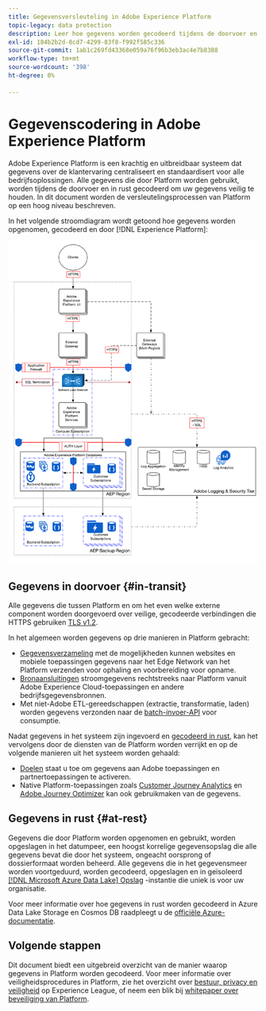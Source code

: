 ```yaml
---
title: Gegevensversleuteling in Adobe Experience Platform
topic-legacy: data protection
description: Leer hoe gegevens worden gecodeerd tijdens de doorvoer en in rust in Adobe Experience Platform.
exl-id: 184b2b2d-8cd7-4299-83f8-f992f585c336
source-git-commit: 1ab1c269fd43368e059a76f96b3eb3ac4e7b8388
workflow-type: tm+mt
source-wordcount: '398'
ht-degree: 0%

---
```


# Gegevenscodering in Adobe Experience Platform

Adobe Experience Platform is een krachtig en uitbreidbaar systeem dat gegevens over de klantervaring centraliseert en standaardisert voor alle bedrijfsoplossingen. Alle gegevens die door Platform worden gebruikt, worden tijdens de doorvoer en in rust gecodeerd om uw gegevens veilig te houden. In dit document worden de versleutelingsprocessen van Platform op een hoog niveau beschreven.

In het volgende stroomdiagram wordt getoond hoe gegevens worden opgenomen, gecodeerd en door [!DNL Experience Platform]:

![](../images/governance-privacy-security/encryption/flow.png)

## Gegevens in doorvoer {#in-transit}

Alle gegevens die tussen Platform en om het even welke externe component worden doorgevoerd over veilige, gecodeerde verbindingen die HTTPS gebruiken [TLS v1.2](https://datatracker.ietf.org/doc/html/rfc5246).

In het algemeen worden gegevens op drie manieren in Platform gebracht:

* [Gegevensverzameling](../../collection/home.md) met de mogelijkheden kunnen websites en mobiele toepassingen gegevens naar het Edge Network van het Platform verzenden voor ophaling en voorbereiding voor opname.
* [Bronaansluitingen](../../sources/home.md) stroomgegevens rechtstreeks naar Platform vanuit Adobe Experience Cloud-toepassingen en andere bedrijfsgegevensbronnen.
* Met niet-Adobe ETL-gereedschappen (extractie, transformatie, laden) worden gegevens verzonden naar de [batch-invoer-API](../../ingestion/batch-ingestion/overview.md) voor consumptie.

Nadat gegevens in het systeem zijn ingevoerd en [gecodeerd in rust](#at-rest), kan het vervolgens door de diensten van de Platform worden verrijkt en op de volgende manieren uit het systeem worden gehaald:

* [Doelen](../../destinations/home.md) staat u toe om gegevens aan Adobe toepassingen en partnertoepassingen te activeren.
* Native Platform-toepassingen zoals [Customer Journey Analytics](https://experienceleague.adobe.com/docs/analytics-platform/using/cja-overview/cja-overview.html) en [Adobe Journey Optimizer](https://experienceleague.adobe.com/docs/journey-optimizer/using/ajo-home.html) kan ook gebruikmaken van de gegevens.

## Gegevens in rust {#at-rest}

Gegevens die door Platform worden opgenomen en gebruikt, worden opgeslagen in het datumpeer, een hoogst korrelige gegevensopslag die alle gegevens bevat die door het systeem, ongeacht oorsprong of dossierformaat worden beheerd. Alle gegevens die in het gegevensmeer worden voortgeduurd, worden gecodeerd, opgeslagen en in geïsoleerd [[!DNL Microsoft Azure Data Lake] Opslag](https://docs.microsoft.com/en-us/azure/storage/blobs/data-lake-storage-introduction) -instantie die uniek is voor uw organisatie.

Voor meer informatie over hoe gegevens in rust worden gecodeerd in Azure Data Lake Storage en Cosmos DB raadpleegt u de [officiële Azure-documentatie](https://docs.microsoft.com/en-us/azure/data-lake-store/data-lake-store-encryption).

## Volgende stappen

Dit document biedt een uitgebreid overzicht van de manier waarop gegevens in Platform worden gecodeerd. Voor meer informatie over veiligheidsprocedures in Platform, zie het overzicht over [bestuur, privacy en veiligheid](./overview.md) op Experience League, of neem een blik bij [whitepaper over beveiliging van Platform](https://www.adobe.com/content/dam/cc/en/security/pdfs/AEP_SecurityOverview.pdf).
